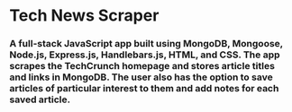 # Tech News Scraper

### A full-stack JavaScript app built using MongoDB, Mongoose, Node.js, Express.js, Handlebars.js, HTML, and CSS. The app scrapes the TechCrunch homepage and stores article titles and links in MongoDB. The user also has the option to save articles of particular interest to them and add notes for each saved article.
